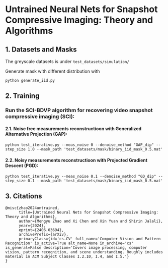 # Untrained Neural Nets for Snapshot Compressive Imaging: Theory and Algorithms

## 1. Datasets and Masks



The greyscale datasets is under `test_datasets/simulation/`

Generate mask with different distribution with 
```
python generate_iid.py
```


## 2. Training

### Run the SCI-BDVP algorithm for recovering video snapshot compressive imaging (SCI):

#### 2.1. Noise free measurements reconstructioon with Generalized Alternative Projection (GAP):

```
python test_iterative.py --meas_noise 0 --denoise_method "GAP_dip" --step_size 1.0 --mask_path 'test_datasets/mask/binary_iid_mask_0.5.mat'
```

#### 2.2. Noisy measurements reconstructioon with Projected Gradient Descent (PGD):

```
python test_iterative.py --meas_noise 0.1 --denoise_method "GD_dip" --step_size 0.1 --mask_path 'test_datasets/mask/binary_iid_mask_0.5.mat'
```

## 3. Citations

<!-- Mengyu Zhao, Xi Chen, Xin Yuan, and Shirin Jalali. "Untrained Neural Nets for Snapshot Compressive Imaging: Theory and Algorithms." arXiv preprint arXiv: (2024). [paper](https://) -->

```shell
@misc{zhao2024untrained,
      title={Untrained Neural Nets for Snapshot Compressive Imaging: Theory and Algorithms}, 
      author={Mengyu Zhao and Xi Chen and Xin Yuan and Shirin Jalali},
      year={2024},
      eprint={2406.03694},
      archivePrefix={arXiv},
      primaryClass={id='cs.CV' full_name='Computer Vision and Pattern Recognition' is_active=True alt_name=None in_archive='cs' is_general=False description='Covers image processing, computer vision, pattern recognition, and scene understanding. Roughly includes material in ACM Subject Classes I.2.10, I.4, and I.5.'}
}
```

